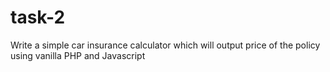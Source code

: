 # task-2
Write a simple car insurance calculator which will output price of the policy using vanilla PHP and Javascript
